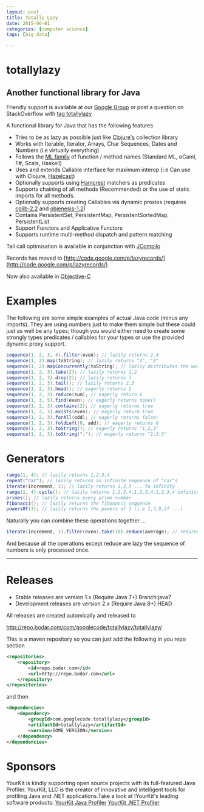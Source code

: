 ```yaml
---
layout: post
title: Totally Lazy
date: 2015-06-01
categories: [computer science]
tags: [big data]

---
```


totallylazy
===========

## Another functional library for Java

Friendly support is available at our [Google Group](https://groups.google.com/forum/?fromgroups#!forum/totallylazy) or post a question on StackOverflow with [tag totallylazy](http://stackoverflow.com/questions/tagged/totallylazy)

A functional library for Java that has the following features

 * Tries to be as lazy as possible just like [Clojure's](http://clojure.org/) collection library
 * Works with Iterable, Iterator, Arrays, Char Sequences, Dates and Numbers (i.e virtually everything)
 * Follows the [ML family](http://hyperpolyglot.org/ml) of function / method names (Standard ML, oCaml, F#, Scala, Haskell)
 * Uses and extends Callable interface for maximum interop (i.e Can use with Clojure, [Hazelcast](http://www.hazelcast.com/))
 * Optionally supports using [Hamcrest](http://code.google.com/p/hamcrest/) matchers as predicates
 * Supports chaining of all methods (Recommended) or the use of static imports for all methods.
 * Optionally supports creating Callables via dynamic proxies (requires [cglib-2.2](http://cglib.sourceforge.net/) and [objenesis-1.2](http://code.google.com/p/objenesis/))
 * Contains PersistentSet, PersistentMap, PersistentSortedMap, PersistentList
 * Support Functors and Applicative Functors
 * Supports runtime multi-method dispatch and pattern matching

Tail call optimisation is available in conjunction with [JCompilo](https://code.google.com/p/jcompilo/)

Records has moved to [http://code.google.com/p/lazyrecords/](http://code.google.com/p/lazyrecords/)

Now also available in [Objective-C](https://github.com/stuartervine/OCTotallyLazy/) 


Examples
========

The following are some simple examples of actual Java code (minus any imports). They are using numbers just to make them simple but these could just as well be any types; though you would either need to create some strongly types predicates / callables for your types or use the provided dynamic proxy support.

```java
sequence(1, 2, 3, 4).filter(even); // lazily returns 2,4
sequence(1, 2).map(toString); // lazily returns "1", "2"
sequence(1, 2).mapConcurrently(toString); // lazily distributes the work to background threads
sequence(1, 2, 3).take(2); // lazily returns 1,2
sequence(1, 2, 3).drop(2); // lazily returns 3
sequence(1, 2, 3).tail(); // lazily returns 2,3
sequence(1, 2, 3).head(); // eagerly returns 1
sequence(1, 2, 3).reduce(sum); // eagerly return 6
sequence(1, 3, 5).find(even); // eagerly returns none()
sequence(1, 2, 3).contains(2); // eagerly returns true
sequence(1, 2, 3).exists(even); // eagerly return true
sequence(1, 2, 3).forAll(odd); // eagerly returns false;
sequence(1, 2, 3).foldLeft(0, add); // eagerly returns 6
sequence(1, 2, 3).toString(); // eagerly returns "1,2,3"
sequence(1, 2, 3).toString(":"); // eagerly returns "1:2:3"
```

Generators
==========

```java
range(1, 4); // lazily returns 1,2,3,4
repeat("car"); // lazily returns an infinite sequence of "car"s
iterate(increment, 1); // lazily returns 1,2,3 ... to infinity
range(1, 4).cycle(); // lazily returns 1,2,3,4,1,2,3,4,1,2,3,4 infinitely 
primes(); // lazily returns every prime number
fibonacci(); // lazily returns the fibonacci sequence
powersOf(3); // lazily returns the powers of 3 (i.e 1,3,9,27 ...)
```

Naturally you can combine these operations together ... 

```java
iterate(increment, 1).filter(even).take(10).reduce(average); // returns 11
```

And because all the operations except reduce are lazy the sequence of numbers is only processed once.

----

Releases
========

 * Stable releases are version 1.x (Require Java 7+) Branch:java7
 * Development releases are version 2.x (Require Java 8+) HEAD

All releases are created automically and released to

http://repo.bodar.com/com/googlecode/totallylazy/totallylazy/

This is a maven repository so you can just add the following in you repo section

```xml
<repositories>
    <repository>
        <id>repo.bodar.com</id>
        <url>http://repo.bodar.com</url>
    </repository>
</repositories>
```
and then 

```xml
<dependencies>
    <dependency>
        <groupId>com.googlecode.totallylazy</groupId>
        <artifactId>totallylazy</artifactId>
        <version>SOME_VERSION</version>
    </dependency>
</dependencies>
```

Sponsors
========

YourKit is kindly supporting open source projects with its full-featured Java Profiler.
YourKit, LLC is the creator of innovative and intelligent tools for profiling 
Java and .NET applications.Take a look at !YourKit's leading software products:
[YourKit Java Profiler](http://www.yourkit.com/java/profiler/index.jsp)
[YourKit .NET Profiler](http://www.yourkit.com/.net/profiler/index.jsp)
